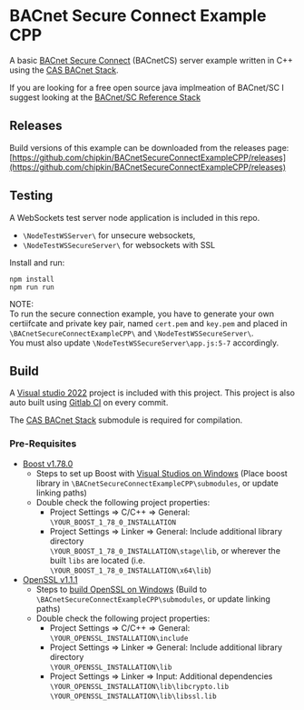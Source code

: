 # BACnet Secure Connect Example CPP

A basic [BACnet Secure Connect](https://www.bacnetinternational.org/page/secureconnect) (BACnetCS) server example written in C++ using the [CAS BACnet Stack](https://store.chipkin.com/services/stacks/bacnet-stack).

If you are looking for a free open source java implmeation of BACnet/SC I suggest looking at the [BACnet/SC Reference Stack](https://sourceforge.net/projects/bacnet-sc-reference-stack/)

## Releases

Build versions of this example can be downloaded from the releases page:
[https://github.com/chipkin/BACnetSecureConnectExampleCPP/releases](https://github.com/chipkin/BACnetSecureConnectExampleCPP/releases)

## Testing

A WebSockets test server node application is included in this repo.   
- `\NodeTestWSServer\` for unsecure websockets,
-  `\NodeTestWSSecureServer\` for websockets with SSL    

Install and run:  
```
npm install
npm run run
```

NOTE:  
To run the secure connection example, you have to generate your own certiifcate and private key pair, named `cert.pem` and `key.pem` and placed in `\BACnetSecureConnectExampleCPP\` and `\NodeTestWSSecureServer\`.   
You must also update `\NodeTestWSSecureServer\app.js:5-7` accordingly.

## Build

A [Visual studio 2022](https://visualstudio.microsoft.com/downloads/) project is included with this project. This project is also auto built using [Gitlab CI](https://docs.gitlab.com/ee/ci/) on every commit.

The [CAS BACnet Stack](https://store.chipkin.com/services/stacks/bacnet-stack) submodule is required for compilation.

### Pre-Requisites

- [Boost v1.78.0](https://www.boost.org/users/history/version_1_78_0.html)
  - Steps to set up Boost with [Visual Studios on Windows](https://stackoverflow.com/a/29567344) (Place boost library in `\BACnetSecureConnectExampleCPP\submodules`, or update linking paths)
  - Double check the following project properties:
    - Project Settings => C/C++ => General:  
   `\YOUR_BOOST_1_78_0_INSTALLATION`
    - Project Settings => Linker => General: Include additional library directory   
  `\YOUR_BOOST_1_78_0_INSTALLATION\stage\lib`, or wherever the built `libs` are located (i.e. `\YOUR_BOOST_1_78_0_INSTALLATION\x64\lib`)
- [OpenSSL v1.1.1](https://www.openssl.org/)
  - Steps to [build OpenSSL on Windows](https://github.com/openssl/openssl/blob/master/NOTES-WINDOWS.md) (Build to `\BACnetSecureConnectExampleCPP\submodules`, or update linking paths)
  - Double check the following project properties:
    - Project Settings => C/C++ => General:   
  `\YOUR_OPENSSL_INSTALLATION\include`
    - Project Settings => Linker => General: Include additional library directory  
   `\YOUR_OPENSSL_INSTALLATION\lib`
    - Project Settings => Linker => Input: Additional dependencies  
  `\YOUR_OPENSSL_INSTALLATION\lib\libcrypto.lib`
  `\YOUR_OPENSSL_INSTALLATION\lib\libssl.lib`
